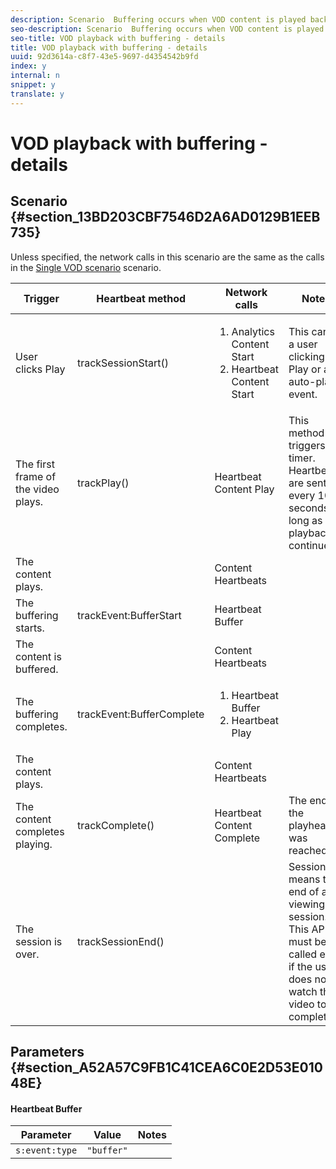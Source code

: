 ```yaml
---
description: Scenario  Buffering occurs when VOD content is played back.
seo-description: Scenario  Buffering occurs when VOD content is played back.
seo-title: VOD playback with buffering - details
title: VOD playback with buffering - details
uuid: 92d3614a-c8f7-43e5-9697-d4354542b9fd
index: y
internal: n
snippet: y
translate: y
---
```


# VOD playback with buffering - details


## Scenario {#section_13BD203CBF7546D2A6AD0129B1EEB735}


<table id="table_9740A070CBD24CDA85E3F59348E286A9"> 
 <desc>
   Unless specified, the network calls in this scenario are the same as the calls in the 
  <a href="r_vhl_scenarios_no-interup-comm-details-android.xml#reference_32768A39661F4CDE8350B8FFE803D271" format="dita" scope="local">Single VOD scenario</a> scenario. 
 </desc> 
 <thead> 
  <tr> 
   <th colname="col1" class="entry">Trigger</th> 
   <th colname="col2" class="entry">Heartbeat method</th> 
   <th colname="col3" class="entry">Network calls</th> 
   <th colname="col4" class="entry">Notes</th> 
  </tr>
 </thead>
 <tbody> 
  <tr> 
   <td colname="col1">User clicks <span class="uicontrol">Play</span> </td> 
   <td colname="col2"><span class="codeph">trackSessionStart()</span> </td> 
   <td colname="col3"> 
    <ol id="ol_05F64BE5558746F49C73161A0FC54F10"> 
     <li id="li_97C8E3518A0544E7A2538C737331D321"><span class="codeph">Analytics Content Start</span> </li> 
     <li id="li_61948F88419345708B7F7A56C7880E55"><span class="codeph">Heartbeat Content Start</span> </li> 
    </ol> </td> 
   <td colname="col4">This can be a user clicking <span class="uicontrol">Play</span> or an auto-play event. </td> 
  </tr> 
  <tr> 
   <td colname="col1">The first frame of the video plays.</td> 
   <td colname="col2"><span class="codeph">trackPlay()</span> </td> 
   <td colname="col3"><span class="codeph">Heartbeat Content Play</span> </td> 
   <td colname="col4">This method triggers the timer. Heartbeats are sent every 10 seconds as long as playback continues.</td> 
  </tr> 
  <tr> 
   <td colname="col1">The content plays.</td> 
   <td colname="col2"> </td> 
   <td colname="col3"> <span class="codeph">Content Heartbeats</span> </td> 
   <td colname="col4"> </td> 
  </tr> 
  <tr> 
   <td colname="col1">The buffering starts.</td> 
   <td colname="col2"><span class="codeph">trackEvent:BufferStart</span> </td> 
   <td colname="col3"><span class="codeph">Heartbeat Buffer</span> </td> 
   <td colname="col4"> </td> 
  </tr> 
  <tr> 
   <td colname="col1">The content is buffered.</td> 
   <td colname="col2"> </td> 
   <td colname="col3"><span class="codeph">Content Heartbeats</span> </td> 
   <td colname="col4"> </td> 
  </tr> 
  <tr> 
   <td colname="col1">The buffering completes.</td> 
   <td colname="col2"><span class="codeph">trackEvent:BufferComplete</span> </td> 
   <td colname="col3"> 
    <ol id="ol_4CCA19877D8E44309B97DE02201D642D"> 
     <li id="li_16B713FDD5804000A7332C9CB79DB3CC"><span class="codeph">Heartbeat Buffer</span> </li> 
     <li id="li_DD917603681B4431A958C42BDBCF866B"><span class="codeph">Heartbeat Play</span> </li> 
    </ol> </td> 
   <td colname="col4"> </td> 
  </tr> 
  <tr> 
   <td colname="col1">The content plays.</td> 
   <td colname="col2"> </td> 
   <td colname="col3"> <span class="codeph">Content Heartbeats</span> </td> 
   <td colname="col4"> </td> 
  </tr> 
  <tr> 
   <td colname="col1">The content completes playing.</td> 
   <td colname="col2"><span class="codeph">trackComplete()</span> </td> 
   <td colname="col3"><span class="codeph">Heartbeat Content Complete</span> </td> 
   <td colname="col4">The end of the playhead was reached.</td> 
  </tr> 
  <tr> 
   <td colname="col1">The session is over.</td> 
   <td colname="col2"><span class="codeph">trackSessionEnd()</span> </td> 
   <td colname="col3"> </td> 
   <td colname="col4"><span class="codeph">SessionEnd</span> means the end of a viewing session. This API must be called even if the user does not watch the video to completion. </td> 
  </tr> 
 </tbody> 
</table>


## Parameters {#section_A52A57C9FB1C41CEA6C0E2D53E01048E}


#### Heartbeat Buffer
| Parameter |Value |Notes |
|---|---|---|
| `s:event:type`  | `"buffer"`  |  |

